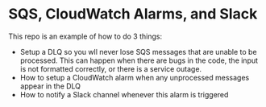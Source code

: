 # SQS, CloudWatch Alarms, and Slack

This repo is an example of how to do 3 things:

-   Setup a DLQ so you wll never lose SQS messages that are unable to be processed. This can happen when there are bugs in the code, the input is not formatted correctly, or there is a service outage.
-   How to setup a CloudWatch alarm when any unprocessed messages appear in the DLQ
-   How to notify a Slack channel whenever this alarm is triggered
